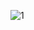 ![1](https://github.com/Ishika63/practice-frontend-projects/assets/80192358/07e8562a-ee88-4000-b58d-14e5c1a8ae1c)
